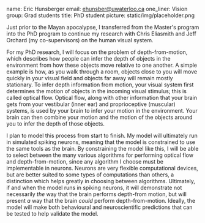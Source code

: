 name: Eric Hunsberger
email: ehunsber@uwaterloo.ca
one_liner: Vision
group: Grad students
title: PhD student
picture: static/img/placeholder.png

Just prior to the Mayan apocalypse,
I transferred from the Master's program into the PhD program
to continue my research
with Chris Eliasmith and Jeff Orchard (my co-supervisors)
on the human visual system.

For my PhD research, I will focus on the problem of depth-from-motion,
which describes how people can infer the depth of objects in the environment
from how these objects move relative to one another.
A simple example is how, as you walk through a room,
objects close to you will move quickly in your visual field
and objects far away will remain mostly stationary.
To infer depth information from motion,
your visual system first determines the motion
of objects in the incoming visual stimulus;
this is called optical flow.
Optical flow, along with other information that your brain
gets from your vestibular (inner ear) and proprioceptive (muscular) systems,
is used by your brain to infer your motion in the environment.
Your brain can then combine your motion and the motion of the objects
around you to infer the depth of those objects.

I plan to model this process from start to finish.
My model will ultimately run in simulated spiking neurons,
meaning that the model is constrained to use the same tools as the brain.
By constraining the model like this,
I will be able to select between the many various algorithms
for performing optical flow and depth-from-motion,
since any algorithm I choose must be implementable in neurons.
Neurons are very flexible computational devices,
but are better suited to some types of computations than others,
a distinction which helps greatly in choosing between algorithms.
Ultimately, if and when the model runs in spiking neurons,
it will demonstrate not necessarily *the* way that the brain performs
depth-from motion, but will present *a* way that the brain *could*
perform depth-from-motion.
Ideally, the model will make both behavioural and neuroscientific
predictions that can be tested to help validate the model.
